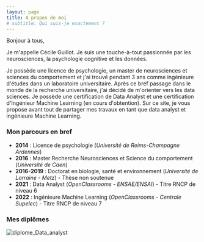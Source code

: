 ```yaml
---
layout: page
title: A propos de moi
# subtitle: Qui suis-je exactement ?
---
```


Bonjour à tous,

Je m'appelle Cécile Guillot. Je suis une touche-à-tout passionnée par les neurosciences, la psychologie cognitive et les données.


Je possède une licence de psychologie, un master de neurosciences et sciences du comportement et j'ai trouvé pendant 3 ans comme ingénieure d'études dans un laboratoire universitaire. Après ce bref passage dans le monde de la recherche universitaire, j'ai décidé de m'orienter vers les data sciences. Je possède une certification de Data Analyst et une certification d'Ingénieur Machine Learning (en cours d'obtention).
Sur ce site, je vous propose avant tout de partager mes travaux en tant que data analyst et ingénieure Machine Learning.

### Mon parcours en bref

- **2014** : Licence de psychologie (*Université de Reims-Champagne Ardennes*)
- **2016** : Master Recherche Neurosciences et Science du comportement (*Université de Caen*)
- **2016-2019** : Doctorat en biologie, santé et environnement (*Université de Lorraine - Metz*) - Thèse non soutenue
- **2021** : Data Analyst (*OpenClassrooms - ENSAE/ENSAI*) - Titre RNCP de niveau 6
- **2022** : Ingénieure Machine Learning (*OpenClassrooms - Centrale Supelec*) - Titre RNCP de niveau 7

### Mes diplômes

![diplome_Data_analyst](https://user-images.githubusercontent.com/64648386/128571696-db602940-4f27-4c3c-bacb-e19066739b0c.jpg)

